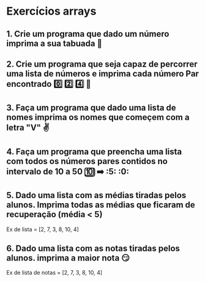# Exercícios arrays

## 1. Crie um programa que dado um número imprima a sua tabuada :bookmark_tabs:

## 2. Crie um programa que seja capaz de percorrer uma lista de números e imprima cada número Par encontrado :zero: :two: :four:  :checkered_flag:

## 3. Faça um programa que dado uma lista de nomes imprima os nomes que começem com a letra "V" :v:

## 4. Faça um programa que preencha uma lista com todos os números pares contidos no intervalo de 10 a 50 :keycap_ten: :arrow_right: :5: :0:

## 5. Dado uma lista com as médias tiradas pelos alunos. Imprima todas as médias que ficaram de recuperação (média < 5) 

   Ex de lista = [2, 7, 3, 8, 10, 4]

## 6. Dado uma lista com as notas tiradas pelos alunos. imprima a maior nota :smirk:

   Ex de lista de notas = [2, 7, 3, 8, 10, 4]
